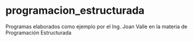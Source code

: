 # programacion_estructurada
Programas elaborados como ejemplo por el Ing. Joan Valle en la materia de Programación Estructurada
